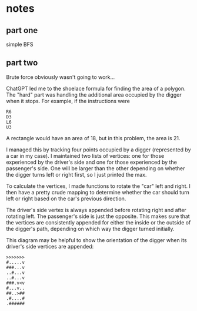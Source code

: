 # notes

## part one

simple BFS

## part two

Brute force obviously wasn't going to work...

ChatGPT led me to the shoelace formula for finding the area of a polygon.
The "hard" part was handling the additional area occupied by the digger
when it stops. For example, if the instructions were

```
R6
D3
L6
U3
```

A rectangle would have an area of 18, but in this problem, the area is 21.

I managed this by tracking four points occupied by a digger (represented by a car in my case).
I maintained two lists of vertices: one for those experienced by the driver's side
and one for those experienced by the passenger's side. One will be larger than the other
depending on whether the digger turns left or right first, so I just printed the max.

To calculate the vertices, I made functions to rotate the "car" left and right.
I then have a pretty crude mapping to determine whether the car should turn left or right
based on the car's previous direction.

The driver's side vertex is always appended before rotating right and after rotating left.
The passenger's side is just the opposite. This makes sure that the vertices are consistently
appended for either the inside or the outside of the digger's path, depending on which
way the digger turned initially.

This diagram may be helpful to show the orientation of the digger when its driver's side
vertices are appended:

```
>>>>>>>
#.....v
###...v
..#...v
..#...v
###.v<v
#...v..
##..>##
.#....#
.######
```